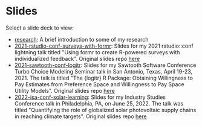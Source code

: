
# Slides

Select a slide deck to view:

- [research](https://slides.jhelvy.com/research): A brief introduction to some of my research
- [2021-rstudio-conf-surveys-with-formr](https://slides.jhelvy.com/2021-rstudio-conf-surveys-with-formr): Slides for my 2021 rstudio::conf lightning talk titled "Using formr to create R-powered surveys with individualized feedback". Original slides repo [here](https://github.com/jhelvy/surveys-with-formr)
- [2021-sawtooth-conf-logitr](https://slides.jhelvy.com/2021-sawtooth-conf-logitr): Slides for my Sawtooth Software Conference Turbo Choice Modeling Seminar talk in San Antonio, Texas, April 19-23, 2021. The talk is titled "The {logitr} R Package: Obtaining Willingness to Pay Estimates from Preference Space and Willingness to Pay Space Utility Models". Original slides repo [here](https://github.com/jhelvy/2021-sawtooth-conf)
- [2022-isa-conf-solar-learning](https://slides.jhelvy.com/2022-isa-conf-solar-learning): Slides for my Industry Studies Conference talk in Philadelphia, PA, on June 25, 2022. The talk was titled "Quantifying the role of globalized solar photovoltaic supply chains in reaching climate targets". Original slides repo [here](https://github.com/jhelvy/2022-isa-conf-solar)